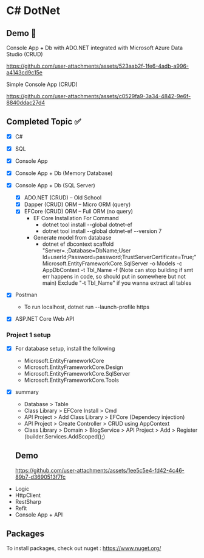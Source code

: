 # C# DotNet

## Demo 🎥
Console App + Db with ADO.NET integrated with Microsoft Azure Data Studio (CRUD)

https://github.com/user-attachments/assets/523aab2f-1fe6-4adb-a996-a4143cd9c15e

Simple Console App (CRUD)

https://github.com/user-attachments/assets/c0529fa9-3a34-4842-9e6f-8840ddac27d4

## Completed Topic ✅

- [x] C#  
- [x] SQL

- [x] Console App  
- [x] Console App + Db (Memory Database)  
- [x] Console App + Db (SQL Server) 

    * [x] ADO.NET (CRUD) – Old School 
    * [x] Dapper (CRUD) ORM – Micro ORM (query) 
    * [x] EFCore (CRUD) ORM – Full ORM (no query)
        - EF Core Installation For Command
            - dotnet tool install --global dotnet-ef
            - dotnet tool install --global dotnet-ef --version 7
        - Generate model from database
            - dotnet ef dbcontext scaffold "Server=.;Database=DbName;User Id=userId;Password=password;TrustServerCertificate=True;" Microsoft.EntityFrameworkCore.SqlServer -o Models -c AppDbContext -t Tbl_Name -f (Note can stop building if smt err happens in code, so should put in somewhere but not main)
            Exclude "-t Tbl_Name" if you wanna extract all tables

- [x] Postman
    - To run localhost, dotnet run --launch-profile https
- [x] ASP.NET Core Web API

### Project 1 setup
- [x] For database setup, install the following
    - Microsoft.EntityFrameworkCore
    - Microsoft.EntityFrameworkCore.Design
    - Microsoft.EntityFrameworkCore.SqlServer
    - Microsoft.EntityFrameworkCore.Tools
- [x] summary
    - Database > Table
    - Class Library > EFCore Install > Cmd
    - API Project > Add Class Library > EFCore (Dependecy injection)
    - API Project > Create Controller > CRUD using AppContext
    - Class Library > Domain > BlogService > API Project > Add > Register (builder.Services.AddScoped<BlogService>();)

    ## Demo
    https://github.com/user-attachments/assets/1ee5c5e4-fd42-4c46-89b7-d3690513f7fc

- Logic
- HttpClient
- RestSharp
- Refit
- Console App + API

## Packages
To install packages, check out nuget : https://www.nuget.org/